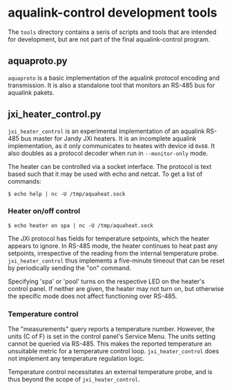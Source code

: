 aqualink-control development tools
==================================

The `tools` directory contains a seris of scripts and tools that are intended
for development, but are not part of the final aqualink-control program.

aquaproto.py
------------

`aquaproto` is a basic implementation of the aqualink protocol encoding and
transmission. It is also a standalone tool that monitors an RS-485 bus for
aqualink pakets.

jxi_heater_control.py
---------------------

`jxi_heater_control` is an experimental implementation of an aqualink RS-485
bus master for Jandy JXi heaters. It is an incomplete aqualink implementation,
as it only communicates to heates with device id `0x68`. It also doubles as a
protocol decoder when run in `--monitor-only` mode.

The heater can be controlled via a socket interface. The protocol is text based
such that it may be used with echo and netcat. To get a list of commands:

    $ echo help | nc -U /tmp/aquaheat.sock

### Heater on/off control

    $ echo heater on spa | nc -U /tmp/aquaheat.sock

The JXi protocol has fields for temperature setpoints, which the heater appears
to ignore. In RS-485 mode, the heater continues to heat past any setpoints,
irrespective of the reading from the internal temperature probe.
`jxi_heater_control` thus implements a five-minute timeout that can be reset by
periodically sending the "on" command.

Specifying 'spa' or 'pool' turns on the respective LED on the heater's control
panel. If neither are given, the heater may not turn on, but otherwise the
specific mode does not affect functioning over RS-485.

### Temperature control

The "measurements" query reports a temperature number. However, the units
(C of F) is set in the control panel's Service Menu. The units setting cannot
be queried via RS-485. This makes the reported temperature an unsuitable metric
for a temperature control loop. `jxi_heater_control` does not implement any
temperature regulation logic.

Temperature control necessitates an external temperature probe, and is thus
beyond the scope of `jxi_heater_control`.
